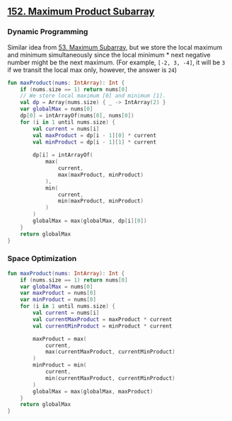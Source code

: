 ## [152. Maximum Product Subarray](https://leetcode.com/problems/maximum-product-subarray/)

### Dynamic Programming
Similar idea from [53. Maximum Subarray](../leetcode/53.maximum-subarray.md), but we store the local maximum and minimum simultaneously since the local minimum * next negative number might be the next maximum. (For example, `[-2, 3, -4]`, it will be `3` if we transit the local max only, however, the answer is `24`)

```kotlin
fun maxProduct(nums: IntArray): Int {
    if (nums.size == 1) return nums[0]
    // We store local maximum [0] and minimum [1].
    val dp = Array(nums.size) { _ -> IntArray(2) }
    var globalMax = nums[0]
    dp[0] = intArrayOf(nums[0], nums[0])
    for (i in 1 until nums.size) {
        val current = nums[i]
        val maxProduct = dp[i - 1][0] * current
        val minProduct = dp[i - 1][1] * current
        
        dp[i] = intArrayOf(
            max(
                current, 
                max(maxProduct, minProduct)
            ), 
            min(
                current, 
                min(maxProduct, minProduct)
            )
        )
        globalMax = max(globalMax, dp[i][0])
    }
    return globalMax
}
```

### Space Optimization
```kotlin
fun maxProduct(nums: IntArray): Int {
    if (nums.size == 1) return nums[0]
    var globalMax = nums[0]
    var maxProduct = nums[0]
    var minProduct = nums[0]
    for (i in 1 until nums.size) {
        val current = nums[i]
        val currentMaxProduct = maxProduct * current
        val currentMinProduct = minProduct * current

        maxProduct = max(
            current,
            max(currentMaxProduct, currentMinProduct)
        )
        minProduct = min(
            current,
            min(currentMaxProduct, currentMinProduct)
        )
        globalMax = max(globalMax, maxProduct)
    }
    return globalMax
}
```